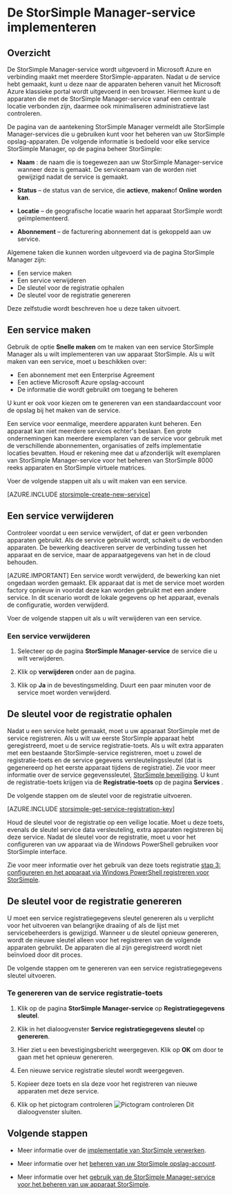 <properties 
   pageTitle="De service StorSimple Manager implementeren | Microsoft Azure"
   description="Wordt uitgelegd hoe u maken en verwijderen van de StorSimple Manager-service in de portal van Azure klassieke en wordt uitgelegd hoe u voor het beheren van de service registratie-toets."
   services="storsimple"
   documentationCenter=""
   authors="SharS"
   manager="carmonm"
   editor="" />
<tags 
   ms.service="storsimple"
   ms.devlang="na"
   ms.topic="article"
   ms.tgt_pltfrm="na"
   ms.workload="na"
   ms.date="05/24/2016"
   ms.author="v-sharos" />

# <a name="deploy-the-storsimple-manager-service"></a>De StorSimple Manager-service implementeren

## <a name="overview"></a>Overzicht

De StorSimple Manager-service wordt uitgevoerd in Microsoft Azure en verbinding maakt met meerdere StorSimple-apparaten. Nadat u de service hebt gemaakt, kunt u deze naar de apparaten beheren vanuit het Microsoft Azure klassieke portal wordt uitgevoerd in een browser. Hiermee kunt u de apparaten die met de StorSimple Manager-service vanaf een centrale locatie verbonden zijn, daarmee ook minimaliseren administratieve last controleren.

De pagina van de aantekening StorSimple Manager vermeldt alle StorSimple Manager-services die u gebruiken kunt voor het beheren van uw StorSimple opslag-apparaten. De volgende informatie is bedoeld voor elke service StorSimple Manager, op de pagina beheer StorSimple:

- **Naam** : de naam die is toegewezen aan uw StorSimple Manager-service wanneer deze is gemaakt. De servicenaam van de worden niet gewijzigd nadat de service is gemaakt.

- **Status** – de status van de service, die **actieve**, **maken**of **Online worden kan**.

- **Locatie** – de geografische locatie waarin het apparaat StorSimple wordt geïmplementeerd.

- **Abonnement** – de facturering abonnement dat is gekoppeld aan uw service.

Algemene taken die kunnen worden uitgevoerd via de pagina StorSimple Manager zijn:

- Een service maken
- Een service verwijderen
- De sleutel voor de registratie ophalen
- De sleutel voor de registratie genereren

Deze zelfstudie wordt beschreven hoe u deze taken uitvoert.

## <a name="create-a-service"></a>Een service maken

Gebruik de optie **Snelle maken** om te maken van een service StorSimple Manager als u wilt implementeren van uw apparaat StorSimple. Als u wilt maken van een service, moet u beschikken over:

- Een abonnement met een Enterprise Agreement
- Een actieve Microsoft Azure opslag-account
- De informatie die wordt gebruikt om toegang te beheren

U kunt er ook voor kiezen om te genereren van een standaardaccount voor de opslag bij het maken van de service.

Een service voor eenmalige, meerdere apparaten kunt beheren. Een apparaat kan niet meerdere services echter's beslaan. Een grote ondernemingen kan meerdere exemplaren van de service voor gebruik met de verschillende abonnementen, organisaties of zelfs implementatie locaties bevatten. Houd er rekening mee dat u afzonderlijk wilt exemplaren van StorSimple Manager-service voor het beheren van StorSimple 8000 reeks apparaten en StorSimple virtuele matrices.

Voer de volgende stappen uit als u wilt maken van een service.

[AZURE.INCLUDE [storsimple-create-new-service](../../includes/storsimple-create-new-service.md)]

## <a name="delete-a-service"></a>Een service verwijderen

Controleer voordat u een service verwijdert, of dat er geen verbonden apparaten gebruikt. Als de service gebruikt wordt, schakelt u de verbonden apparaten. De bewerking deactiveren server de verbinding tussen het apparaat en de service, maar de apparaatgegevens van het in de cloud behouden. 

[AZURE.IMPORTANT] Een service wordt verwijderd, de bewerking kan niet ongedaan worden gemaakt. Elk apparaat dat is met de service moet worden factory opnieuw in voordat deze kan worden gebruikt met een andere service. In dit scenario wordt de lokale gegevens op het apparaat, evenals de configuratie, worden verwijderd.

Voer de volgende stappen uit als u wilt verwijderen van een service.

### <a name="to-delete-a-service"></a>Een service verwijderen

1. Selecteer op de pagina **StorSimple Manager-service** de service die u wilt verwijderen.

1. Klik op **verwijderen** onder aan de pagina.

1. Klik op **Ja** in de bevestingsmelding. Duurt een paar minuten voor de service moet worden verwijderd.

## <a name="get-the-service-registration-key"></a>De sleutel voor de registratie ophalen

Nadat u een service hebt gemaakt, moet u uw apparaat StorSimple met de service registreren. Als u wilt uw eerste StorSimple apparaat hebt geregistreerd, moet u de service registratie-toets. Als u wilt extra apparaten met een bestaande StorSimple-service registreren, moet u zowel de registratie-toets en de service gegevens versleutelingssleutel (dat is gegenereerd op het eerste apparaat tijdens de registratie). Zie voor meer informatie over de service gegevenssleutel, [StorSimple beveiliging](storsimple-security.md). U kunt de registratie-toets krijgen via de **Registratie-toets** op de pagina **Services** .

De volgende stappen om de sleutel voor de registratie uitvoeren.

[AZURE.INCLUDE [storsimple-get-service-registration-key](../../includes/storsimple-get-service-registration-key.md)]

Houd de sleutel voor de registratie op een veilige locatie. Moet u deze toets, evenals de sleutel service data versleuteling, extra apparaten registreren bij deze service. Nadat de sleutel voor de registratie, moet u voor het configureren van uw apparaat via de Windows PowerShell gebruiken voor StorSimple interface.

Zie voor meer informatie over het gebruik van deze toets registratie [stap 3: configureren en het apparaat via Windows PowerShell registreren voor StorSimple](storsimple-deployment-walkthrough.md#step-2-configure-and-register-the-device-through-windows-powershell-for-storsimple).

## <a name="regenerate-the-service-registration-key"></a>De sleutel voor de registratie genereren

U moet een service registratiegegevens sleutel genereren als u verplicht voor het uitvoeren van belangrijke draaiing of als de lijst met servicebeheerders is gewijzigd. Wanneer u de sleutel opnieuw genereren, wordt de nieuwe sleutel alleen voor het registreren van de volgende apparaten gebruikt. De apparaten die al zijn geregistreerd wordt niet beïnvloed door dit proces.

De volgende stappen om te genereren van een service registratiegegevens sleutel uitvoeren.

### <a name="to-regenerate-the-service-registration-key"></a>Te genereren van de service registratie-toets

1. Klik op de pagina **StorSimple Manager-service** op **Registratiegegevens sleutel**.

1. Klik in het dialoogvenster **Service registratiegegevens sleutel** op **genereren**.

1. Hier ziet u een bevestigingsbericht weergegeven. Klik op **OK** om door te gaan met het opnieuw genereren.

1. Een nieuwe service registratie sleutel wordt weergegeven.

1. Kopieer deze toets en sla deze voor het registreren van nieuwe apparaten met deze service.

1. Klik op het pictogram controleren ![Pictogram controleren](./media/storsimple-manage-service/HCS_CheckIcon.png) Dit dialoogvenster sluiten.


## <a name="next-steps"></a>Volgende stappen

- Meer informatie over de [implementatie van StorSimple verwerken](storsimple-deployment-walkthrough.md).

- Meer informatie over het [beheren van uw StorSimple opslag-account](storsimple-manage-storage-accounts.md).

- Meer informatie over het [gebruik van de StorSimple Manager-service voor het beheren van uw apparaat StorSimple](storsimple-manager-service-administration.md).

 
